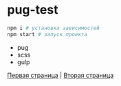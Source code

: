 # pug-test
```bash
npm i # установка зависимостей
npm start # запуск проекта
```

- pug
- scss
- gulp

[Первая страница](http://yarikleto.github.io/pug-test/dist/index.html)
|
[Вторая страница](http://yarikleto.github.io/pug-test/dist/some-page/some-page.html)

